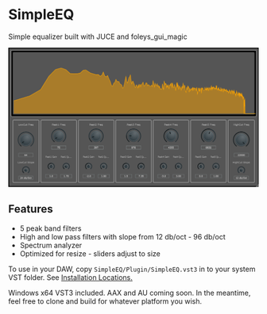 # SimpleEQ

Simple equalizer built with JUCE and foleys_gui_magic

![SimpleEQ_image!](SimpleEQ/img/SimpleEQscreenshot.png)

## Features

- 5 peak band filters
- High and low pass filters with slope from 12 db/oct - 96 db/oct
- Spectrum analyzer
- Optimized for resize - sliders adjust to size

To use in your DAW, copy `SimpleEQ/Plugin/SimpleEQ.vst3` in to your system VST folder. See [Installation Locations.](https://docs.juce.com/master/tutorial_app_plugin_packaging.html)

Windows x64 VST3 included. AAX and AU coming soon. In the meantime, feel free to clone and build for whatever platform you wish.

